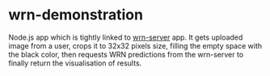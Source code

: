 # wrn-demonstration
Node.js app which is tightly linked to [wrn-server](https://github.com/Belovolov/wrn-server) app. It gets uploaded image from a user, 
crops it to 32x32 pixels size, filling the empty space with the black color, then requests WRN predictions from the wrn-server to 
finally return the visualisation of results.
